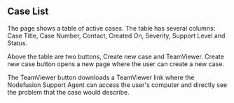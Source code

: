 ## Case List

The page shows a table of active cases.
The table has several columns: Case Title, Case Number, Contact, Created On, Severity, Support Level and Status.

Above the table are two buttons, Create new case and TeamViewer.
Create new case button opens a new page where the user can create a new case.

The TeamViewer button downloads a TeamViewer link where the Nodefusion Support Agent can access the user's computer and directly see the problem that the case would describe.